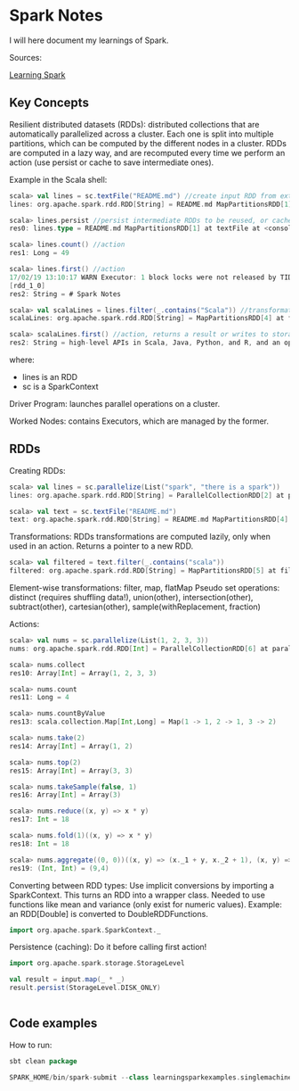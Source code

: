 # Spark Notes

I will here document my learnings of Spark.

Sources:

[Learning Spark](http://shop.oreilly.com/product/0636920028512.do)



## Key Concepts

Resilient distributed datasets (RDDs): distributed collections that are automatically parallelized across a cluster. Each one is split into multiple partitions, which can be computed by the different nodes in a cluster.
RDDs are computed in a lazy way, and are recomputed every time we perform an action (use persist or cache to save intermediate ones).

Example in the Scala shell:
```scala
scala> val lines = sc.textFile("README.md") //create input RDD from external data
lines: org.apache.spark.rdd.RDD[String] = README.md MapPartitionsRDD[1] at textFile at <console>:24

scala> lines.persist //persist intermediate RDDs to be reused, or cache
res0: lines.type = README.md MapPartitionsRDD[1] at textFile at <console>:24

scala> lines.count() //action
res1: Long = 49

scala> lines.first() //action
17/02/19 13:10:17 WARN Executor: 1 block locks were not released by TID = 2:
[rdd_1_0]
res2: String = # Spark Notes

scala> val scalaLines = lines.filter(_.contains("Scala")) //transformation, returns a new RDD
scalaLines: org.apache.spark.rdd.RDD[String] = MapPartitionsRDD[4] at filter at <console>:26

scala> scalaLines.first() //action, returns a result or writes to storage
res2: String = high-level APIs in Scala, Java, Python, and R, and an optimized engine that
```
where:
- lines is an RDD
- sc is a SparkContext

Driver Program: launches parallel operations on a cluster.

Worked Nodes: contains Executors, which are managed by the former.


## RDDs
Creating RDDs:
```scala
scala> val lines = sc.parallelize(List("spark", "there is a spark"))
lines: org.apache.spark.rdd.RDD[String] = ParallelCollectionRDD[2] at parallelize at <console>:24

scala> val text = sc.textFile("README.md")
text: org.apache.spark.rdd.RDD[String] = README.md MapPartitionsRDD[4] at textFile at <console>:24
```

Transformations:
RDDs transformations are computed lazily, only when used in an action. Returns a pointer to a new RDD.
```scala
scala> val filtered = text.filter(_.contains("scala"))
filtered: org.apache.spark.rdd.RDD[String] = MapPartitionsRDD[5] at filter at <console>:26
```
Element-wise transformations: filter, map, flatMap
Pseudo set operations: distinct (requires shuffling data!), union(other), intersection(other), subtract(other), cartesian(other), sample(withReplacement, fraction)

Actions:
```scala
scala> val nums = sc.parallelize(List(1, 2, 3, 3))
nums: org.apache.spark.rdd.RDD[Int] = ParallelCollectionRDD[6] at parallelize at <console>:24

scala> nums.collect
res10: Array[Int] = Array(1, 2, 3, 3)

scala> nums.count
res11: Long = 4

scala> nums.countByValue
res13: scala.collection.Map[Int,Long] = Map(1 -> 1, 2 -> 1, 3 -> 2)

scala> nums.take(2)
res14: Array[Int] = Array(1, 2)

scala> nums.top(2)
res15: Array[Int] = Array(3, 3)

scala> nums.takeSample(false, 1)
res16: Array[Int] = Array(3)

scala> nums.reduce((x, y) => x * y)
res17: Int = 18

scala> nums.fold(1)((x, y) => x * y)
res18: Int = 18

scala> nums.aggregate((0, 0))((x, y) => (x._1 + y, x._2 + 1), (x, y) => (x._1 + y._1, x._2 + y._2))
res19: (Int, Int) = (9,4)
```

Converting between RDD types:
Use implicit conversions by importing a SparkContext. This turns an RDD into a wrapper class. Needed to use functions like mean and variance (only exist for numeric values).
Example: an RDD[Double] is converted to DoubleRDDFunctions.
```scala
import org.apache.spark.SparkContext._
```

Persistence (caching):
Do it before calling first action!
```scala
import org.apache.spark.storage.StorageLevel

val result = input.map(_ * _)
result.persist(StorageLevel.DISK_ONLY)
```

```scala

```

## Code examples

How to run:
```scala
sbt clean package
```
```scala
SPARK_HOME/bin/spark-submit --class learningsparkexamples.singlemachine.WordCount ./target/scala-2.11/learning-spark-single-machine_2.11-0.0.1.jar ./README.md ./wordcounts
```